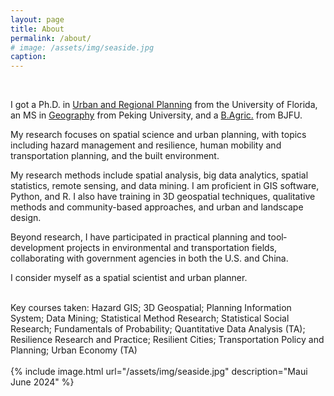```yaml
---
layout: page
title: About
permalink: /about/
# image: /assets/img/seaside.jpg
caption: 
---
```


<br />

I got a Ph.D. in <a href="https://dcp.ufl.edu/urp/">Urban and Regional Planning</a> from the University of Florida, an MS in <a href="https://www.ues.pku.edu.cn/Home/Departments/Department_of_Urban_and_Regional_Planning/index.htm">Geography</a> from Peking University, and a <a href="https://sola.bjfu.edu.cn/">B.Agric.</a> from BJFU.
<br />

My research focuses on spatial science and urban planning, with topics including hazard management and resilience, human mobility and transportation planning, and the built environment. 
<br />

My research methods include spatial analysis, big data analytics, spatial statistics, remote sensing, and data mining. I am proficient in GIS software, Python, and R. I also have training in 3D geospatial techniques, qualitative methods and community-based approaches, and urban and landscape design.
<br />

Beyond research, I have participated in practical planning and tool‐development projects in environmental and transportation fields, collaborating with government agencies in both the U.S. and China.
<br />

I consider myself as a spatial scientist and urban planner. 
<br />

<br />
Key courses taken: Hazard GIS; 3D Geospatial; Planning Information System; Data Mining; Statistical Method Research; Statistical Social Research; Fundamentals of Probability; Quantitative Data Analysis (TA); Resilience Research and Practice; Resilient Cities; Transportation Policy and Planning; Urban Economy (TA)
<br />

<br />
{% include image.html url="/assets/img/seaside.jpg" description="Maui June 2024" %}

<!-- Skip to [short professional summary](#prof). -->
